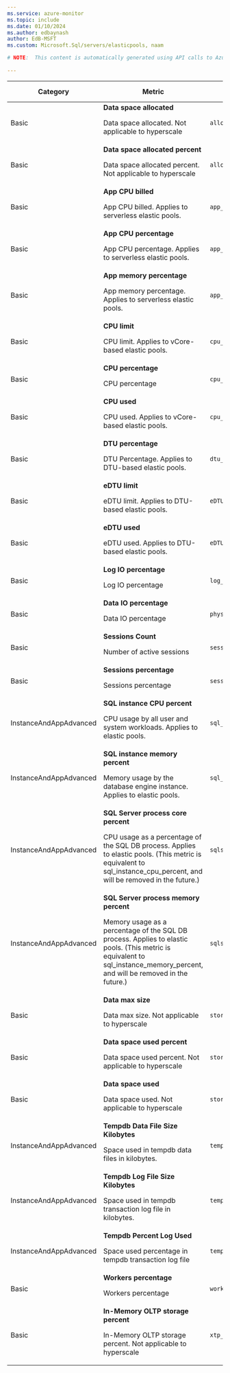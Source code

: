 ```yaml
---
ms.service: azure-monitor
ms.topic: include
ms.date: 01/10/2024
ms.author: edbaynash
author: EdB-MSFT
ms.custom: Microsoft.Sql/servers/elasticpools, naam

# NOTE:  This content is automatically generated using API calls to Azure. Any edits made on these files will be overwritten in the next run of the script. 
 
---
```


  
  
|Category|Metric|Name in REST API|Unit|Aggregation|Dimensions|Time Grains|DS Export|
|---|---|---|---|---|---|---|---|
|Basic|**Data space allocated**<p><p>Data space allocated. Not applicable to hyperscale |`allocated_data_storage` |Bytes |Average, Maximum, Minimum |\<none\>|PT1M |Yes|
|Basic|**Data space allocated percent**<p><p>Data space allocated percent. Not applicable to hyperscale |`allocated_data_storage_percent` |Percent |Average, Maximum, Minimum |\<none\>|PT1M |Yes|
|Basic|**App CPU billed**<p><p>App CPU billed. Applies to serverless elastic pools. |`app_cpu_billed` |Count |Total |\<none\>|PT1M |Yes|
|Basic|**App CPU percentage**<p><p>App CPU percentage. Applies to serverless elastic pools. |`app_cpu_percent` |Percent |Average, Maximum, Minimum |\<none\>|PT1M |Yes|
|Basic|**App memory percentage**<p><p>App memory percentage. Applies to serverless elastic pools. |`app_memory_percent` |Percent |Average, Maximum, Minimum |\<none\>|PT1M |Yes|
|Basic|**CPU limit**<p><p>CPU limit. Applies to vCore-based elastic pools. |`cpu_limit` |Count |Average, Maximum, Minimum |\<none\>|PT1M |Yes|
|Basic|**CPU percentage**<p><p>CPU percentage |`cpu_percent` |Percent |Average, Maximum, Minimum |\<none\>|PT1M |Yes|
|Basic|**CPU used**<p><p>CPU used. Applies to vCore-based elastic pools. |`cpu_used` |Count |Average, Maximum, Minimum |\<none\>|PT1M |Yes|
|Basic|**DTU percentage**<p><p>DTU Percentage. Applies to DTU-based elastic pools. |`dtu_consumption_percent` |Percent |Average, Maximum, Minimum |\<none\>|PT1M |Yes|
|Basic|**eDTU limit**<p><p>eDTU limit. Applies to DTU-based elastic pools. |`eDTU_limit` |Count |Average, Maximum, Minimum |\<none\>|PT1M |Yes|
|Basic|**eDTU used**<p><p>eDTU used. Applies to DTU-based elastic pools. |`eDTU_used` |Count |Average, Maximum, Minimum |\<none\>|PT1M |Yes|
|Basic|**Log IO percentage**<p><p>Log IO percentage |`log_write_percent` |Percent |Average, Maximum, Minimum |\<none\>|PT1M |Yes|
|Basic|**Data IO percentage**<p><p>Data IO percentage |`physical_data_read_percent` |Percent |Average, Maximum, Minimum |\<none\>|PT1M |Yes|
|Basic|**Sessions Count**<p><p>Number of active sessions |`sessions_count` |Count |Average, Maximum, Minimum |\<none\>|PT1M |Yes|
|Basic|**Sessions percentage**<p><p>Sessions percentage |`sessions_percent` |Percent |Average, Maximum, Minimum |\<none\>|PT1M |Yes|
|InstanceAndAppAdvanced|**SQL instance CPU percent**<p><p>CPU usage by all user and system workloads. Applies to elastic pools. |`sql_instance_cpu_percent` |Percent |Average, Maximum, Minimum |\<none\>|PT1M |Yes|
|InstanceAndAppAdvanced|**SQL instance memory percent**<p><p>Memory usage by the database engine instance. Applies to elastic pools. |`sql_instance_memory_percent` |Percent |Average, Maximum, Minimum |\<none\>|PT1M |Yes|
|InstanceAndAppAdvanced|**SQL Server process core percent**<p><p>CPU usage as a percentage of the SQL DB process. Applies to elastic pools. (This metric is equivalent to sql_instance_cpu_percent, and will be removed in the future.) |`sqlserver_process_core_percent` |Percent |Average, Maximum, Minimum |\<none\>|PT1M |Yes|
|InstanceAndAppAdvanced|**SQL Server process memory percent**<p><p>Memory usage as a percentage of the SQL DB process. Applies to elastic pools. (This metric is equivalent to sql_instance_memory_percent, and will be removed in the future.) |`sqlserver_process_memory_percent` |Percent |Average, Maximum, Minimum |\<none\>|PT1M |Yes|
|Basic|**Data max size**<p><p>Data max size. Not applicable to hyperscale |`storage_limit` |Bytes |Average, Maximum, Minimum |\<none\>|PT1M |Yes|
|Basic|**Data space used percent**<p><p>Data space used percent. Not applicable to hyperscale |`storage_percent` |Percent |Average, Maximum, Minimum |\<none\>|PT1M |Yes|
|Basic|**Data space used**<p><p>Data space used. Not applicable to hyperscale |`storage_used` |Bytes |Average, Maximum, Minimum |\<none\>|PT1M |Yes|
|InstanceAndAppAdvanced|**Tempdb Data File Size Kilobytes**<p><p>Space used in tempdb data files in kilobytes. |`tempdb_data_size` |Count |Average, Maximum, Minimum |\<none\>|PT1M |Yes|
|InstanceAndAppAdvanced|**Tempdb Log File Size Kilobytes**<p><p>Space used in tempdb transaction log file in kilobytes. |`tempdb_log_size` |Count |Average, Maximum, Minimum |\<none\>|PT1M |Yes|
|InstanceAndAppAdvanced|**Tempdb Percent Log Used**<p><p>Space used percentage in tempdb transaction log file |`tempdb_log_used_percent` |Percent |Average, Maximum, Minimum |\<none\>|PT1M |Yes|
|Basic|**Workers percentage**<p><p>Workers percentage |`workers_percent` |Percent |Average, Maximum, Minimum |\<none\>|PT1M |Yes|
|Basic|**In-Memory OLTP storage percent**<p><p>In-Memory OLTP storage percent. Not applicable to hyperscale |`xtp_storage_percent` |Percent |Average, Maximum, Minimum |\<none\>|PT1M |Yes|